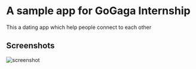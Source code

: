 # A sample app for GoGaga Internship
 This a dating app which help people connect to each other

## Screenshots
![screenshot](https://user-images.githubusercontent.com/31301266/66072649-10f4f700-e573-11e9-9d43-1ccda6dc8639.jpeg)
